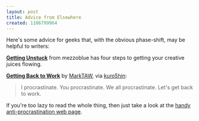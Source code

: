 ```yaml
---
layout: post
title: Advice from Elsewhere
created: 1106799964
---
```

Here's some advice for geeks that, with the obvious phase-shift, may be helpful to writers:

[**Getting Unstuck**](http://www.mezzoblue.com/archives/2005/01/17/getting_unst/index.php) from mezzoblue has four steps to getting your creative juices flowing.

[**Getting Back to Work**](http://www.marktaw.com/blog/GettingBackToWork.html) by [MarkTAW](http://www.marktaw.com/gtd/index.html), via [kuro5hin](http://www.kuro5hin.org/story/2005/1/18/153331/505):
> I procrastinate. You procrastinate. We all procrastinate. Let's get back to work.

If you're too lazy to read the whole thing, then just take a look at the [handy anti-procrastination web page](http://www.marktaw.com/getbacktowork.htm).<!--break-->
